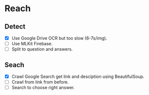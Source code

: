 # Reach

## Detect
- [x] Use Google Drive OCR but too slow (6-7s/img).
- [ ] Use MLKit Firebase.
- [ ] Split to question and answers.
## Seach
- [x] Crawl Google Search get link and desciption using BeautifulSoup.
- [ ] Crawl from link from before.
- [ ] Search to choose right answer.
